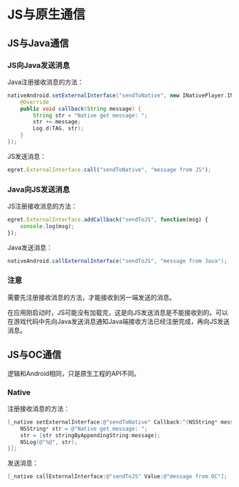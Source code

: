 # JS与原生通信

## JS与Java通信

### JS向Java发送消息

Java注册接收消息的方法：

```java
nativeAndroid.setExternalInterface("sendToNative", new INativePlayer.INativeInterface() {
    @Override
    public void callback(String message) {
        String str = "Native get message: ";
        str += message;
        Log.d(TAG, str);
    }
});
```

JS发送消息：

```javascript
egret.ExternalInterface.call("sendToNative", "message from JS");
```

### Java向JS发送消息

JS注册接收消息的方法：

```javascript
egret.ExternalInterface.addCallback("sendToJS", function(msg) {
    console.log(msg);
});
```

Java发送消息：

```java
nativeAndroid.callExternalInterface("sendToJS", "message from Java");
```

### 注意
需要先注册接收消息的方法，才能接收到另一端发送的消息。

在应用刚启动时，JS可能没有加载完，这是向JS发送消息是不能接收到的。可以在游戏代码中先向Java发送消息通知Java端接收方法已经注册完成，再向JS发送消息。

## JS与OC通信

逻辑和Android相同，只是原生工程的API不同。

### Native

注册接收消息的方法：

```objective-c
[_native setExternalInterface:@"sendToNative" Callback:^(NSString* message) {
    NSString* str = @"Native get message: ";
    str = [str stringByAppendingString:message];
    NSLog(@"%@", str);
}];
```

发送消息：

```objective-c
[_native callExternalInterface:@"sendToJS" Value:@"message from OC"];
```
